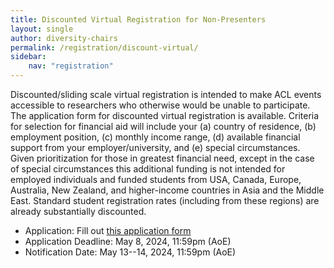 ```yaml
---
title: Discounted Virtual Registration for Non-Presenters
layout: single
author: diversity-chairs
permalink: /registration/discount-virtual/
sidebar:
    nav: "registration"
---
```


Discounted/sliding scale virtual registration is intended to make ACL events accessible to researchers who otherwise would be unable to participate. 
The application form for discounted virtual registration is available. 
Criteria for selection for financial aid will include your (a) country of residence, (b) employment position, (c) monthly income range, (d) available financial support from your employer/university, and (e) special circumstances. 
Given prioritization for those in greatest financial need, except in the case of special circumstances this additional funding is not intended for employed individuals and funded students from USA, Canada, Europe, Australia, New Zealand, and higher-income countries in Asia and the Middle East. 
Standard student registration rates (including from these regions) are already substantially discounted.

* Application: Fill out [this application form](https://forms.office.com/r/K549Aw6f3f)
* Application Deadline: May 8, 2024, 11:59pm (AoE)
* Notification Date: May 13--14, 2024, 11:59pm (AoE) 